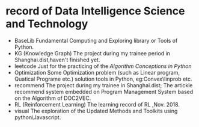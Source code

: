 # record of Data Intelligence Science and Technology

- BaseLib
Fundamental Computing and Exploring library or Tools of Python.
- KG (Knowledge Graph)
The project during my trainee period in Shanghai.dist,haven't finished yet.
- leetcode
Just for the practicing of the *Algorithm  Conceptions in Python*
- Optimization
Some Optimization problem (such as Linear program, Quatical Programe etc.) solution tools in Python, eg:Convex\linprob etc.
- recommend
The project during my trainee in Shanghai.dist; The artickle recommend system embedded on Program Management System based on the Algorithm of DOC2VEC.
- RL (Reinforcement Learning)
The learning record of RL ,Nov. 2018.
- visual
The exploration of the Updated Methods and Toolkits using python\Javascript. 